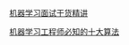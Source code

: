 [机器学习面试干货精讲](https://zhuanlan.zhihu.com/p/32877396)

[机器学习工程师必知的十大算法](https://www.infoq.cn/article/10-algorithms-machine-learning-engineers-need-to-know)
